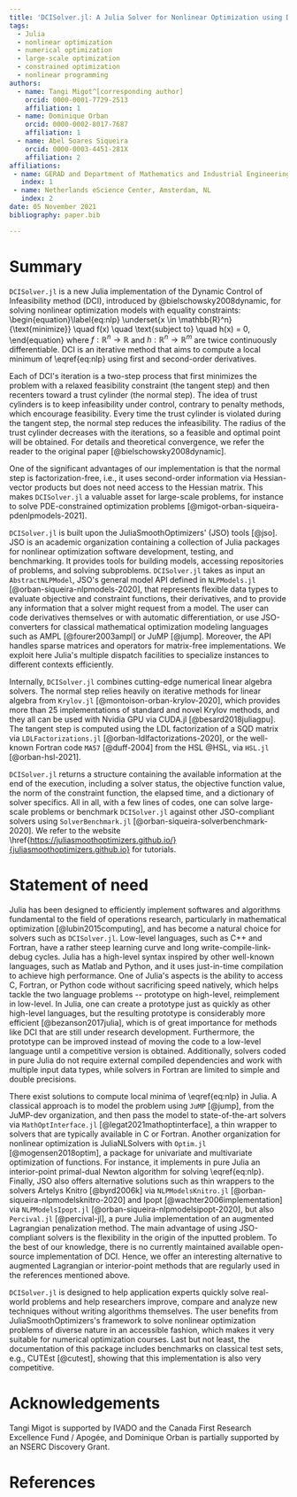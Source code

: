 ```yaml
---
title: 'DCISolver.jl: A Julia Solver for Nonlinear Optimization using Dynamic Control of Infeasibility'
tags:
  - Julia
  - nonlinear optimization
  - numerical optimization
  - large-scale optimization
  - constrained optimization
  - nonlinear programming
authors:
  - name: Tangi Migot^[corresponding author]
    orcid: 0000-0001-7729-2513
    affiliation: 1
  - name: Dominique Orban
    orcid: 0000-0002-8017-7687
    affiliation: 1
  - name: Abel Soares Siqueira
    orcid: 0000-0003-4451-281X
    affiliation: 2
affiliations:
 - name: GERAD and Department of Mathematics and Industrial Engineering, Polytechnique Montréal, QC, Canada.
   index: 1
 - name: Netherlands eScience Center, Amsterdam, NL
   index: 2
date: 05 November 2021
bibliography: paper.bib

---
```


# Summary

`DCISolver.jl` is a new Julia implementation of the Dynamic Control of Infeasibility method (DCI), introduced by @bielschowsky2008dynamic, for solving nonlinear optimization models
with equality constraints:
\begin{equation}\label{eq:nlp}
    \underset{x \in \mathbb{R}^n}{\text{minimize}} \quad f(x) \quad \text{subject to} \quad h(x) = 0,
\end{equation}
where  $f:\mathbb{R}^n \rightarrow \mathbb{R}$ and  $h:\mathbb{R}^n \rightarrow \mathbb{R}^m$ are twice continuously differentiable.
DCI is an iterative method that aims to compute a local minimum of \eqref{eq:nlp} using first and second-order derivatives.

Each of DCI's iteration is a two-step process that first minimizes the problem with a relaxed feasibility constraint (the tangent step) and then recenters toward a trust cylinder (the normal step). 
The idea of trust cylinders is to keep infeasibility under control, contrary to penalty methods, which encourage feasibility.
Every time the trust cylinder is violated during the tangent step, the normal step reduces the infeasibility.
The radius of the trust cylinder decreases with the iterations, so a feasible and optimal point will be obtained.
For details and theoretical convergence, we refer the reader to the original paper [@bielschowsky2008dynamic].

One of the significant advantages of our implementation is that the normal step is factorization-free, i.e., it uses second-order information via Hessian-vector products but does not need access to the Hessian matrix.
This makes `DCISolver.jl` a valuable asset for large-scale problems, for instance to solve PDE-constrained optimization problems [@migot-orban-siqueira-pdenlpmodels-2021].

`DCISolver.jl` is built upon the JuliaSmoothOptimizers' (JSO) tools [@jso]. JSO is an academic organization containing a collection of Julia packages for nonlinear optimization software development, testing, and benchmarking. It provides tools for building models, accessing repositories of problems, and solving subproblems. `DCISolver.jl` takes as input an `AbstractNLPModel`, JSO's general model API defined in `NLPModels.jl` [@orban-siqueira-nlpmodels-2020], that represents flexible data types to evaluate objective and constraint functions, their derivatives, and to provide any information that a solver might request from a model. The user can code derivatives themselves or with automatic differentiation, or use JSO-converters for classical mathematical optimization modeling languages such as AMPL [@fourer2003ampl] or JuMP [@jump]. Moreover, the API handles sparse matrices and operators for matrix-free implementations. We exploit here Julia's multiple dispatch facilities to specialize instances to different contexts efficiently.

Internally, `DCISolver.jl` combines cutting-edge numerical linear algebra solvers. The normal step relies heavily on iterative methods for linear algebra from `Krylov.jl` [@montoison-orban-krylov-2020], which provides more than 25 implementations of standard and novel Krylov methods, and they all can be used with Nvidia GPU via CUDA.jl [@besard2018juliagpu]. 
The tangent step is computed using the LDL factorization of a SQD matrix via `LDLFactorizations.jl` [@orban-ldlfactorizations-2020], or the well-known Fortran code `MA57` [@duff-2004] from the HSL @HSL, via `HSL.jl` [@orban-hsl-2021].

`DCISolver.jl` returns a structure containing the available information at the end of the execution, including a solver status, the objective function value, the norm of the constraint function, the elapsed time, and a dictionary of solver specifics. All in all, with a few lines of codes, one can solve large-scale problems or benchmark `DCISolver.jl` against other JSO-compliant solvers using `SolverBenchmark.jl` [@orban-siqueira-solverbenchmark-2020].
We refer to the website \href{https://juliasmoothoptimizers.github.io/}{juliasmoothoptimizers.github.io} for tutorials.

# Statement of need

Julia has been designed to efficiently implement softwares and algorithms fundamental to the field of operations research, particularly in mathematical optimization [@lubin2015computing], and has become a natural choice for solvers such as `DCISolver.jl`.
Low-level languages, such as C++ and Fortran, have a rather steep learning curve and long write-compile-link-debug cycles.
Julia has a high-level syntax inspired by other well-known languages, such as Matlab and Python, and it uses just-in-time compilation to achieve high performance.
One of Julia's aspects is the ability to access C, Fortran, or Python code without sacrificing speed natively, which helps tackle the two language problems -- prototype on high-level, reimplement in low-level.
In Julia, one can create a prototype just as quickly as other high-level languages, but the resulting prototype is considerably more efficient [@bezanson2017julia], which is of great importance for methods like DCI that are still under research development.
Furthermore, the prototype can be improved instead of moving the code to a low-level language until a competitive version is obtained.
Additionally, solvers coded in pure Julia do not require external compiled dependencies and work with multiple input data types, while solvers in Fortran are limited to simple and double precisions.

There exist solutions to compute local minima of \eqref{eq:nlp} in Julia.
A classical approach is to model the problem using `JuMP` [@jump], from the JuMP-dev organization, and then pass the model to state-of-the-art solvers via `MathOptInterface.jl` [@legat2021mathoptinterface], a thin wrapper to solvers that are typically available in C or Fortran.
Another organization for nonlinear optimization is JuliaNLSolvers with `Optim.jl` [@mogensen2018optim], a package for univariate and multivariate optimization of functions. For instance, it implements in pure Julia an interior-point primal-dual Newton algorithm for solving \eqref{eq:nlp}.
Finally, JSO also offers alternative solutions such as thin wrappers to the solvers Artelys Knitro [@byrd2006k] via `NLPModelsKnitro.jl` [@orban-siqueira-nlpmodelsknitro-2020] and Ipopt [@wachter2006implementation] via `NLPModelsIpopt.jl` [@orban-siqueira-nlpmodelsipopt-2020],
but also `Percival.jl` [@percival-jl], a pure Julia implementation of an augmented Lagrangian penalization method.
The main advantage of using JSO-compliant solvers is the flexibility in the origin of the inputted problem.
To the best of our knowledge, there is no currently maintained available open-source implementation of DCI. Hence, we offer an interesting alternative to augmented Lagrangian or interior-point methods that are regularly used in the references mentioned above. 

`DCISolver.jl` is designed to help application experts quickly solve real-world problems and help researchers improve, compare and analyze new techniques without writing algorithms themselves.
The user benefits from JuliaSmoothOptimizers's framework to solve nonlinear optimization problems of diverse nature in an accessible fashion, which makes it very suitable for numerical optimization courses.
Last but not least, the documentation of this package includes benchmarks on classical test sets, e.g., CUTEst [@cutest], showing that this implementation is also very competitive.

# Acknowledgements

Tangi Migot is supported by IVADO and the Canada First Research Excellence Fund / Apogée,
and Dominique Orban is partially supported by an NSERC Discovery Grant.

# References
